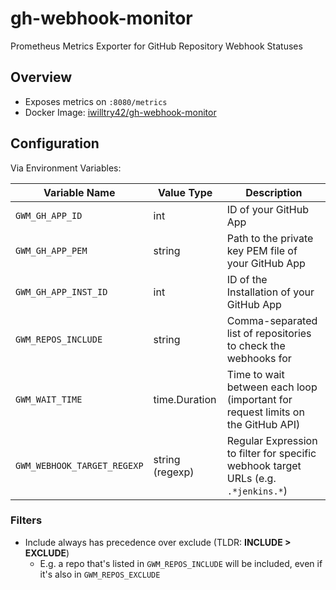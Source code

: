 # gh-webhook-monitor

Prometheus Metrics Exporter for GitHub Repository Webhook Statuses

## Overview

- Exposes metrics on `:8080/metrics`
- Docker Image: [iwilltry42/gh-webhook-monitor](https://hub.docker.com/r/iwilltry42/gh-webhook-monitor/tags)

## Configuration

Via Environment Variables:

| Variable Name         | Value Type        | Description                                                                       |
|-----------------------|-------------------|-----------------------------------------------------------------------------------|
| `GWM_GH_APP_ID`       | int               | ID of your GitHub App                                                             |
| `GWM_GH_APP_PEM`      | string            | Path to the private key PEM file of your GitHub App                               |
| `GWM_GH_APP_INST_ID`  | int               | ID of the Installation of your GitHub App                                         |
| `GWM_REPOS_INCLUDE`           | string            | Comma-separated list of repositories to check the webhooks for                    |
| `GWM_WAIT_TIME`       | time.Duration     | Time to wait between each loop (important for request limits on the GitHub API)   |
| `GWM_WEBHOOK_TARGET_REGEXP`  | string (regexp)   | Regular Expression to filter for specific webhook target URLs (e.g. `.*jenkins.*`)|

### Filters

- Include always has precedence over exclude (TLDR: **INCLUDE > EXCLUDE**)
    - E.g. a repo that's listed in `GWM_REPOS_INCLUDE`  will be included, even if it's also in `GWM_REPOS_EXCLUDE`
